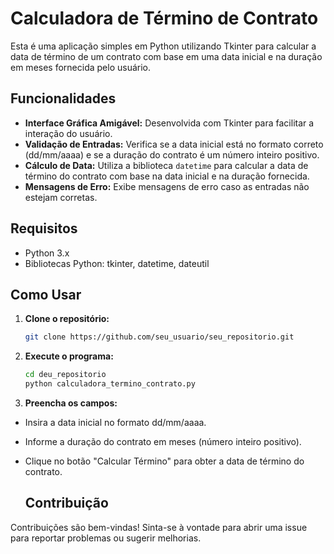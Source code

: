 # Calculadora de Término de Contrato

Esta é uma aplicação simples em Python utilizando Tkinter para calcular a data de término de um contrato com base em uma data inicial e na duração em meses fornecida pelo usuário.

## Funcionalidades

- **Interface Gráfica Amigável:** Desenvolvida com Tkinter para facilitar a interação do usuário.
- **Validação de Entradas:** Verifica se a data inicial está no formato correto (dd/mm/aaaa) e se a duração do contrato é um número inteiro positivo.
- **Cálculo de Data:** Utiliza a biblioteca `datetime` para calcular a data de término do contrato com base na data inicial e na duração fornecida.
- **Mensagens de Erro:** Exibe mensagens de erro caso as entradas não estejam corretas.

## Requisitos

- Python 3.x
- Bibliotecas Python: tkinter, datetime, dateutil

## Como Usar

1. **Clone o repositório:**

   ```bash
   git clone https://github.com/seu_usuario/seu_repositorio.git

2. **Execute o programa:**

   ```bash
   cd deu_repositorio
   python calculadora_termino_contrato.py

  3. **Preencha os campos:**
- Insira a data inicial no formato dd/mm/aaaa.
- Informe a duração do contrato em meses (número inteiro positivo).
- Clique no botão "Calcular Término" para obter a data de término do contrato.

  ## Contribuição

Contribuições são bem-vindas! Sinta-se à vontade para abrir uma issue para reportar problemas ou sugerir melhorias.
